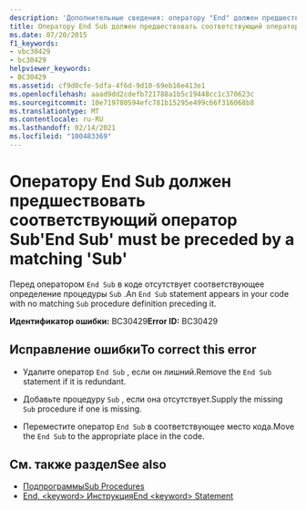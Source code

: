 ```yaml
---
description: 'Дополнительные сведения: оператору "End" должен предшествовать соответствующий оператор "подзапрос"'
title: Оператору End Sub должен предшествовать соответствующий оператор Sub
ms.date: 07/20/2015
f1_keywords:
- vbc30429
- bc30429
helpviewer_keywords:
- BC30429
ms.assetid: cf9d0cfe-5dfa-4f6d-9d10-69eb16e413e1
ms.openlocfilehash: aaad9dd2cdefb721788a1b5c19448cc1c370623c
ms.sourcegitcommit: 10e719780594efc781b15295e499c66f316068b8
ms.translationtype: MT
ms.contentlocale: ru-RU
ms.lasthandoff: 02/14/2021
ms.locfileid: "100483369"
---
```

# <a name="end-sub-must-be-preceded-by-a-matching-sub"></a><span data-ttu-id="dac44-103">Оператору End Sub должен предшествовать соответствующий оператор Sub</span><span class="sxs-lookup"><span data-stu-id="dac44-103">'End Sub' must be preceded by a matching 'Sub'</span></span>

<span data-ttu-id="dac44-104">Перед оператором `End Sub` в коде отсутствует соответствующее определение процедуры `Sub` .</span><span class="sxs-lookup"><span data-stu-id="dac44-104">An `End Sub` statement appears in your code with no matching `Sub` procedure definition preceding it.</span></span>  
  
 <span data-ttu-id="dac44-105">**Идентификатор ошибки:** BC30429</span><span class="sxs-lookup"><span data-stu-id="dac44-105">**Error ID:** BC30429</span></span>  
  
## <a name="to-correct-this-error"></a><span data-ttu-id="dac44-106">Исправление ошибки</span><span class="sxs-lookup"><span data-stu-id="dac44-106">To correct this error</span></span>  
  
- <span data-ttu-id="dac44-107">Удалите оператор `End Sub` , если он лишний.</span><span class="sxs-lookup"><span data-stu-id="dac44-107">Remove the `End Sub` statement if it is redundant.</span></span>  
  
- <span data-ttu-id="dac44-108">Добавьте процедуру `Sub` , если она отсутствует.</span><span class="sxs-lookup"><span data-stu-id="dac44-108">Supply the missing `Sub` procedure if one is missing.</span></span>  
  
- <span data-ttu-id="dac44-109">Переместите оператор `End Sub` в соответствующее место кода.</span><span class="sxs-lookup"><span data-stu-id="dac44-109">Move the `End Sub` to the appropriate place in the code.</span></span>  
  
## <a name="see-also"></a><span data-ttu-id="dac44-110">См. также раздел</span><span class="sxs-lookup"><span data-stu-id="dac44-110">See also</span></span>

- [<span data-ttu-id="dac44-111">Подпрограммы</span><span class="sxs-lookup"><span data-stu-id="dac44-111">Sub Procedures</span></span>](../programming-guide/language-features/procedures/sub-procedures.md)
- [<span data-ttu-id="dac44-112">End, \<keyword> Инструкция</span><span class="sxs-lookup"><span data-stu-id="dac44-112">End \<keyword> Statement</span></span>](../language-reference/statements/end-keyword-statement.md)
